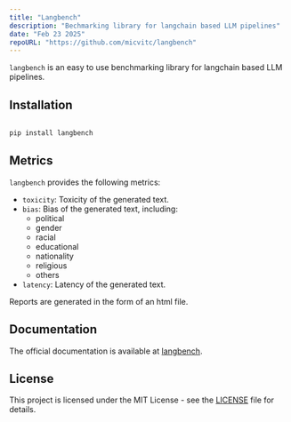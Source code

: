 ```yaml
---
title: "Langbench"
description: "Bechmarking library for langchain based LLM pipelines"
date: "Feb 23 2025"
repoURL: "https://github.com/micvitc/langbench"
---
```

`langbench` is an easy to use benchmarking library for langchain based LLM pipelines.

## Installation

```bash

pip install langbench

```

## Metrics

`langbench` provides the following metrics:

- `toxicity`: Toxicity of the generated text.
- `bias`: Bias of the generated text, including:
    - political
    - gender
    - racial
    - educational
    - nationality
    - religious
    - others
- `latency`: Latency of the generated text.

Reports are generated in the form of an html file.

## Documentation

The official documentation is available at [langbench](https://micvitc.github.io/langbench/).

## License

This project is licensed under the MIT License - see the [LICENSE](LICENSE) file for details.